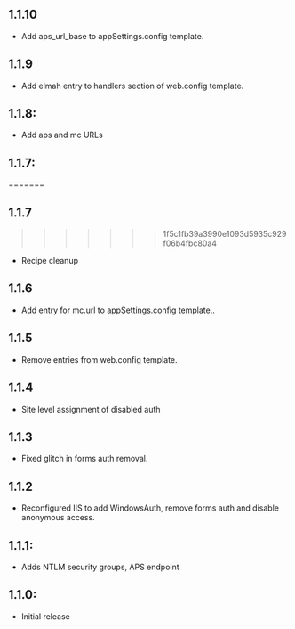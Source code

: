 ## 1.1.10
* Add aps_url_base to appSettings.config template.

## 1.1.9
* Add elmah entry to handlers section of web.config template.

## 1.1.8:
* Add aps and mc URLs

## 1.1.7:
=======
## 1.1.7
>>>>>>> 1f5c1fb39a3990e1093d5935c929f06b4fbc80a4
* Recipe cleanup
## 1.1.6
* Add entry for mc.url to appSettings.config template..
## 1.1.5
* Remove entries from web.config template.
## 1.1.4
* Site level assignment of disabled auth
## 1.1.3
* Fixed glitch in forms auth removal.
## 1.1.2
* Reconfigured IIS to add WindowsAuth, remove forms auth and disable anonymous access.
## 1.1.1:
* Adds NTLM security groups, APS endpoint
## 1.1.0:
* Initial release
